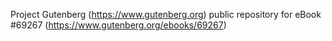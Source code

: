Project Gutenberg (https://www.gutenberg.org) public repository for
eBook #69267 (https://www.gutenberg.org/ebooks/69267)
